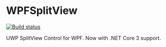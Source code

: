 # WPFSplitView
[![Build status](https://ci.appveyor.com/api/projects/status/613fvf86b7r58yge?svg=true)](https://ci.appveyor.com/project/MrDaedra/wpfsplitview)

UWP SplitView Control for WPF. Now with .NET Core 3 support.
